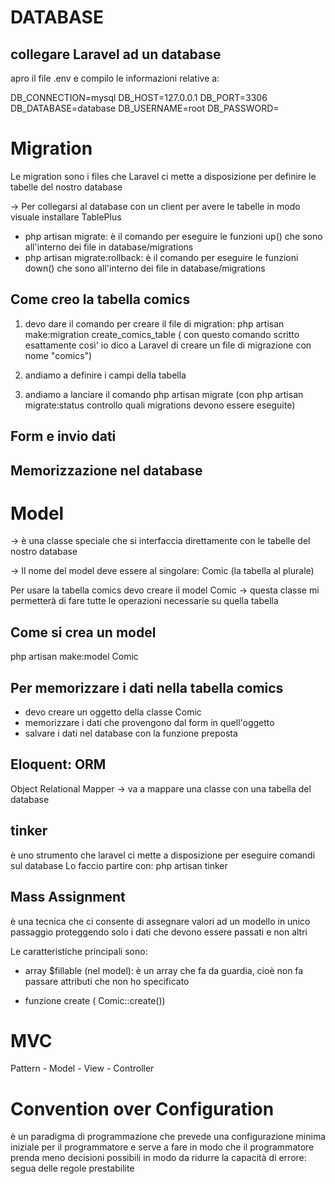# DATABASE

## collegare Laravel ad un database

apro il file .env e compilo le informazioni relative a: 

DB_CONNECTION=mysql
DB_HOST=127.0.0.1
DB_PORT=3306
DB_DATABASE=database
DB_USERNAME=root
DB_PASSWORD=

# Migration

Le migration sono i files che Laravel ci mette a disposizione per definire le tabelle del nostro database

-> Per collegarsi al database con un client per avere le tabelle in modo visuale installare TablePlus

- php artisan migrate: è il comando per eseguire le funzioni up() che sono all'interno dei file in database/migrations
- php artisan migrate:rollback: è il comando per eseguire le funzioni down() che sono all'interno dei file in database/migrations


## Come creo la tabella comics

1. devo dare il comando per creare il file di migration: php artisan make:migration create_comics_table
( con questo comando scritto esattamente così' io dico a Laravel di creare un file di migrazione con nome "comics")

2. andiamo a definire i campi della tabella

3. andiamo a lanciare il comando php artisan migrate (con php artisan migrate:status controllo quali migrations devono essere eseguite)


## Form e invio dati

## Memorizzazione nel database

# Model 
-> è una classe speciale che si interfaccia direttamente con le tabelle del nostro database

-> Il nome del model deve essere al singolare: Comic (la tabella al plurale)

Per usare la tabella comics devo creare il model Comic -> questa classe mi permetterà di fare tutte le operazioni necessarie su quella tabella

## Come si crea un model
php artisan make:model Comic

## Per memorizzare i dati nella tabella comics

- devo creare un oggetto della classe Comic
- memorizzare i dati che provengono dal form in quell'oggetto
- salvare i dati nel database con la funzione preposta


## Eloquent: ORM
Object Relational Mapper -> va a mappare una classe con una tabella del database



## tinker
è uno strumento che laravel ci mette a disposizione per eseguire comandi sul database
Lo faccio partire con: php artisan tinker


## Mass Assignment

è una tecnica che ci consente di assegnare valori ad un modello in unico passaggio proteggendo
solo i dati che devono essere passati e non altri

Le caratteristiche principali sono:
- array $fillable (nel model): è un array che fa da guardia, cioè non fa passare attributi che non ho specificato

- funzione create ( Comic::create()) 



# MVC

Pattern 
    - Model 
    - View
    - Controller


# Convention over Configuration
è un paradigma di programmazione che prevede una configurazione minima iniziale per il programmatore e serve a fare in modo 
che il programmatore prenda meno decisioni possibili in modo da ridurre la capacità di errore: segua delle regole prestabilite